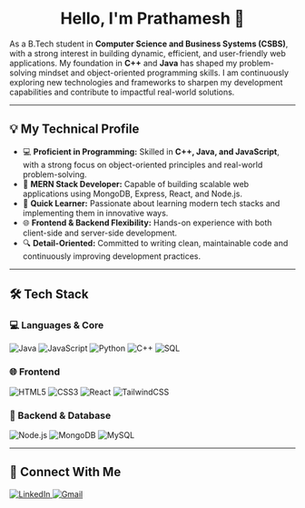 <h1 align="center">Hello, I'm Prathamesh 👋</h1>

As a B.Tech student in **Computer Science and Business Systems (CSBS)**, with a strong interest in building dynamic, efficient, and user-friendly web applications. My foundation in **C++** and **Java** has shaped my problem-solving mindset and object-oriented programming skills. I am continuously exploring new technologies and frameworks to sharpen my development capabilities and contribute to impactful real-world solutions.

---

## 💡 My Technical Profile

- 💻 **Proficient in Programming:** Skilled in **C++, Java, and JavaScript**, with a strong focus on object-oriented principles and real-world problem-solving.
- 🚀 **MERN Stack Developer:** Capable of building scalable web applications using MongoDB, Express, React, and Node.js.
- 🎯 **Quick Learner:** Passionate about learning modern tech stacks and implementing them in innovative ways.
- 🌐 **Frontend & Backend Flexibility:** Hands-on experience with both client-side and server-side development.
- 🔍 **Detail-Oriented:** Committed to writing clean, maintainable code and continuously improving development practices.

---

## 🛠 Tech Stack

### 💻 Languages & Core

![Java](https://img.shields.io/badge/Java-%23ED8B00.svg?style=for-the-badge&logo=java&logoColor=white)
![JavaScript](https://img.shields.io/badge/JavaScript-%23F7DF1E.svg?style=for-the-badge&logo=javascript&logoColor=black)
![Python](https://img.shields.io/badge/Python-3776AB.svg?style=for-the-badge&logo=python&logoColor=white)
![C++](https://img.shields.io/badge/C++-%2300599C.svg?style=for-the-badge&logo=c%2B%2B&logoColor=white)
![SQL](https://img.shields.io/badge/SQL-4479A1?style=for-the-badge&logo=postgresql&logoColor=white)

### 🌐 Frontend

![HTML5](https://img.shields.io/badge/HTML5-e34c26?style=for-the-badge&logo=html5&logoColor=white)
![CSS3](https://img.shields.io/badge/CSS3-264de4?style=for-the-badge&logo=css3&logoColor=white)
![React](https://img.shields.io/badge/React-%2361DAFB.svg?style=for-the-badge&logo=react&logoColor=black)
![TailwindCSS](https://img.shields.io/badge/TailwindCSS-38B2AC?style=for-the-badge&logo=tailwind-css&logoColor=white)

### 🧩 Backend & Database

![Node.js](https://img.shields.io/badge/Node.js-%23339933.svg?style=for-the-badge&logo=node.js&logoColor=white)
![MongoDB](https://img.shields.io/badge/MongoDB-%2347A248.svg?style=for-the-badge&logo=mongodb&logoColor=white)
![MySQL](https://img.shields.io/badge/MySQL-005C84?style=for-the-badge&logo=mysql&logoColor=white)

---

## 🔗 Connect With Me

<p align="left">
  <a href="https://www.linkedin.com/in/prathamesonar" target="_blank">
    <img src="https://img.shields.io/badge/LinkedIn-0077B5?style=for-the-badge&logo=linkedin&logoColor=white" alt="LinkedIn"/>
  </a>
  <a href="mailto:prathameshsonar170@gmail.com" target="_blank">
    <img src="https://img.shields.io/badge/Gmail-D14836?style=for-the-badge&logo=gmail&logoColor=white" alt="Gmail"/>
  </a>
</p>
